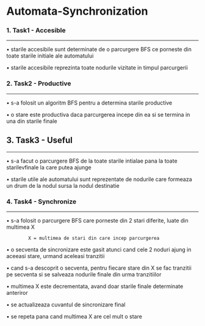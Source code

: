 # Automata-Synchronization

### 1. Task1 - Accesible
-------------------------  


   • starile accesibile sunt determinate de o parcurgere BFS ce porneste din 
      toate starile initiale ale automatului  
      
   • starile accesibile reprezinta toate nodurile vizitate in timpul parcurgerii

  
  
### 2. Task2 - Productive
--------------------------  


   • s-a folosit un algoritm BFS pentru a determina starile productive  
   
   • o stare este productiva daca parcurgerea incepe din ea si se termina in
      una din starile finale

  
  
## 3. Task3 - Useful
-------------------------  


   • s-a facut o parcurgere BFS de la toate starile intialae pana la toate 
    starilevfinale la care putea ajunge  
    
   • starile utile ale automatului sunt reprezentate de nodurile care formeaza
      un drum de la nodul sursa la nodul destinatie

  
  
### 4. Task4 - Synchronize
-------------------------  


   • s-a folosit o parcurgere BFS care porneste din 2 stari diferite, luate
      din multimea X

            X = multimea de stari din care incep parcurgerea

   • o secventa de sincronizare este gasit atunci cand cele 2 noduri ajung
      in aceeasi stare, urmand aceleasi tranzitii  
      
   • cand s-a descoprit o secventa, pentru fiecare stare din X se fac 
      tranzitii pe secventa si se salveaza nodurile finale din urma
      tranzitiilor  
      
   • multimea X este decrementata, avand doar starile finale determinate 
      anteriror  

  • se actualizeaza cuvantul de sincronizare final  
  
   • se repeta pana cand multimea X are cel mult o stare  
   
